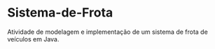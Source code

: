 # Sistema-de-Frota
Atividade de modelagem e implementação de um sistema de frota de veículos em Java.

